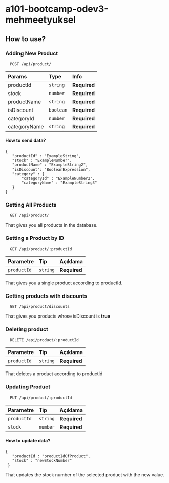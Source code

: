# a101-bootcamp-odev3-mehmeetyuksel

## How to use?

### Adding New Product

```http
  POST /api/product/
```

| Params | Type     | Info                |
| :-------- | :------- | :------------------------- |
| productId | `string` | **Required** |
| stock |  `number`| **Required**|
| productName | `string` | **Required**|
| isDiscount | `boolean` | **Required**|
| categoryId | `number` | **Required** |
|categoryName | `string` | **Required** |

 #### How to send data?

 ```
 {
    "productId" : "ExampleString",
    "stock" : "ExampleNumber",
    "productName" : "ExampleString2",
    "isDiscount": "BooleanExpression",
    "category" : {
        "categoryId" : "ExampleNumber2",
        "categoryName" : "ExampleString3"
    }
}
 ```
### Getting All Products

```http
  GET /api/product/
```
That gives you all products in the database.

### Getting a Product by ID

```http
  GET /api/product/:productId
```

| Parametre | Tip     | Açıklama                       |
| :-------- | :------- | :-------------------------------- |
| `productId`      | `string` | **Required**|

That gives you a single product according to productId.

### Getting products with **discounts**

```http
  GET /api/product/discounts
```
That gives you products whose isDiscount is **true**


### Deleting product
```http
  DELETE /api/product/:productId
```
| Parametre | Tip     | Açıklama                       |
| :-------- | :------- | :-------------------------------- |
| `productId`      | `string` | **Required**|

That deletes a product according to productId

### Updating Product

```http
  PUT /api/product/:productId
```
| Parametre | Tip     | Açıklama                       |
| :-------- | :------- | :-------------------------------- |
| `productId`      | `string` | **Required**|
| `stock`| `number` | **Required**|

#### How to update data?

```
{
   "productId : "productIdOfProduct",
   "stock" : "newStockNumber"
 }

```
That updates the stock number of the selected product with the new value.